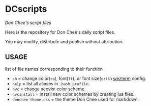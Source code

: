 # DCscripts

*Don Chee's script files*

Here is the repository for Don Chee's daily script files.

You may modify, distribute and publish without attribution.

## USAGE

list of file names corresponding to their function 

- `ch` = change color(`co`), font(`ft`), or font size(`cz`) in [wezterm](https://wezfurlong.org/wezterm/) config.
- `help` = list all aliases in `.bash_profile`.
- `nvc` = change neovim color scheme.
- `nvcinstall` = install new color schemes by creating lua files.
- `donchee-theme.css` = the theme Don Chee used for markdown.
